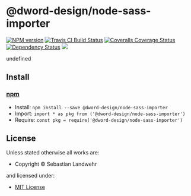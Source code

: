 <!-- TITLE/ -->

<h1>@dword-design/node-sass-importer</h1>

<!-- /TITLE -->


<!-- BADGES/ -->

<span class="badge-npmversion"><a href="https://npmjs.org/package/@dword-design/node-sass-importer" title="View this project on NPM"><img src="https://img.shields.io/npm/v/@dword-design/node-sass-importer.svg" alt="NPM version" /></a></span>
<span class="badge-travisci"><a href="http://travis-ci.org/dword-design/node-sass-importer" title="Check this project's build status on TravisCI"><img src="https://img.shields.io/travis/dword-design/node-sass-importer/master.svg" alt="Travis CI Build Status" /></a></span>
<span class="badge-coveralls"><a href="https://coveralls.io/r/dword-design/node-sass-importer" title="View this project's coverage on Coveralls"><img src="https://img.shields.io/coveralls/dword-design/node-sass-importer.svg" alt="Coveralls Coverage Status" /></a></span>
<span class="badge-daviddm"><a href="https://david-dm.org/dword-design/node-sass-importer" title="View the status of this project's dependencies on DavidDM"><img src="https://img.shields.io/david/dword-design/node-sass-importer.svg" alt="Dependency Status" /></a></span>
<span class="badge-shields"><a href="https://img.shields.io/badge/renovate-enabled-brightgreen.svg"><img src="https://img.shields.io/badge/renovate-enabled-brightgreen.svg" /></a></span>

<!-- /BADGES -->


<!-- DESCRIPTION/ -->

undefined

<!-- /DESCRIPTION -->


<!-- INSTALL/ -->

<h2>Install</h2>

<a href="https://npmjs.com" title="npm is a package manager for javascript"><h3>npm</h3></a>
<ul>
<li>Install: <code>npm install --save @dword-design/node-sass-importer</code></li>
<li>Import: <code>import * as pkg from ('@dword-design/node-sass-importer')</code></li>
<li>Require: <code>const pkg = require('@dword-design/node-sass-importer')</code></li>
</ul>

<!-- /INSTALL -->


<!-- LICENSE/ -->

<h2>License</h2>

Unless stated otherwise all works are:

<ul><li>Copyright &copy; Sebastian Landwehr</li></ul>

and licensed under:

<ul><li><a href="http://spdx.org/licenses/MIT.html">MIT License</a></li></ul>

<!-- /LICENSE -->
